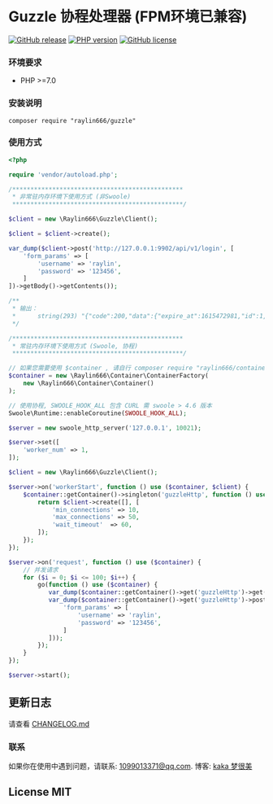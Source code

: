 # Guzzle 协程处理器 (FPM环境已兼容)

[![GitHub release](https://img.shields.io/github/release/raylin666/guzzle.svg)](https://github.com/raylin666/guzzle/releases)
[![PHP version](https://img.shields.io/badge/php-%3E%207.0-orange.svg)](https://github.com/php/php-src)
[![GitHub license](https://img.shields.io/badge/license-MIT-blue.svg)](#LICENSE)

### 环境要求

* PHP >=7.0

### 安装说明

```
composer require "raylin666/guzzle"
```

### 使用方式

```php
<?php

require 'vendor/autoload.php';

/***********************************************
 * 非常驻内存环境下使用方式 (非Swoole) 
 ***********************************************/

$client = new \Raylin666\Guzzle\Client();

$client = $client->create();

var_dump($client->post('http://127.0.0.1:9902/api/v1/login', [
    'form_params' => [
        'username' => 'raylin',
        'password' => '123456',
    ]
])->getBody()->getContents());

/**
 * 输出：
 *      string(293) "{"code":200,"data":{"expire_at":1615472981,"id":1,"token":"eyJhbGciOiJIUzI1NiIsInR5cCI6IkpXVCJ9.eyJVc2VySUQiOjEsImV4cCI6MTYxNTQ3Mjk4MSwiaWF0IjoxNjE1Mzg2NTgxLCJpc3MiOiJnaW4tYXBpIiwibmJmIjoxNjE1Mzg2NTgxfQ.4d622SGpzldippeBaoKhXI29V6zVyflZST0coMwpWeg"},"message":"OK","responseTime":"66.880505ms"}"
 */

/***********************************************
 * 常驻内存环境下使用方式 (Swoole, 协程) 
 ***********************************************/

// 如果您需要使用 $container , 请自行 composer require "raylin666/container"
$container = new \Raylin666\Container\ContainerFactory(
    new \Raylin666\Container\Container()
);

// 使用协程, SWOOLE_HOOK_ALL 包含 CURL 需 swoole > 4.6 版本
Swoole\Runtime::enableCoroutine(SWOOLE_HOOK_ALL);

$server = new swoole_http_server('127.0.0.1', 10021);

$server->set([
    'worker_num' => 1,
]);

$client = new \Raylin666\Guzzle\Client();

$server->on('workerStart', function () use ($container, $client) {
    $container::getContainer()->singleton('guzzleHttp', function () use ($client) {
        return $client->create([], [
            'min_connections' => 10,
            'max_connections' => 50,
            'wait_timeout'  => 60,
        ]);
    });
});

$server->on('request', function () use ($container) {
    // 并发请求
    for ($i = 0; $i <= 100; $i++) {
        go(function () use ($container) {
           var_dump($container::getContainer()->get('guzzleHttp')->get('https://baidu.com'));
           var_dump($container::getContainer()->get('guzzleHttp')->post('http://127.0.0.1:9902/api/v1/login', [
               'form_params' => [
                   'username' => 'raylin',
                   'password' => '123456',
               ]
           ]));
        });
    }
});

$server->start();

```

## 更新日志

请查看 [CHANGELOG.md](CHANGELOG.md)

### 联系

如果你在使用中遇到问题，请联系: [1099013371@qq.com](mailto:1099013371@qq.com). 博客: [kaka 梦很美](http://www.ls331.com)

## License MIT

